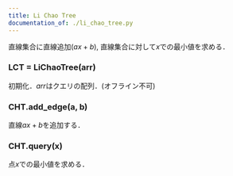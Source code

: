```yaml
---
title: Li Chao Tree
documentation_of: ./li_chao_tree.py
---
```


直線集合に直線追加($ax+b$), 直線集合に対して$x$での最小値を求める．

### LCT = LiChaoTree(arr)

初期化．$arr$はクエリの配列．(オフライン不可)

### CHT.add_edge(a, b)

直線$ax+b$を追加する．

### CHT.query(x)

点$x$での最小値を求める．